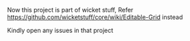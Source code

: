 Now this project is part of wicket stuff, Refer https://github.com/wicketstuff/core/wiki/Editable-Grid instead

Kindly open any issues in that project
